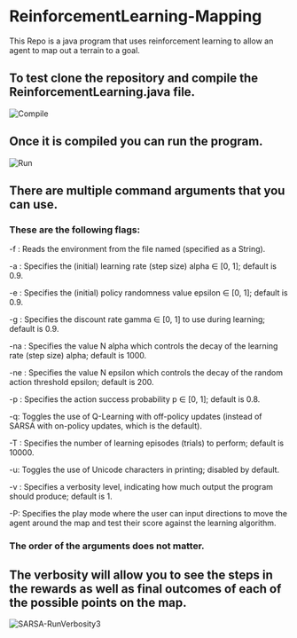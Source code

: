 # ReinforcementLearning-Mapping
This Repo is a java program that uses reinforcement learning to allow an agent to map out a terrain to a goal.



## To test clone the repository and compile the ReinforcementLearning.java file.

![Compile](https://user-images.githubusercontent.com/92120183/226712824-d02b758d-1f22-4c06-9b6e-3069034d9d10.PNG)

## Once it is compiled you can run the program.

![Run](https://user-images.githubusercontent.com/92120183/226712917-2e88998c-72c4-4aaf-862b-a934ef142fd8.PNG)

## There are multiple command arguments that you can use.

### These are the following flags:

-f <FILENAME>: Reads the environment from the file named <FILENAME> (specified as a String).

-a <DOUBLE>: Specifies the (initial) learning rate (step size) alpha ∈ [0, 1]; default is 0.9.

-e <DOUBLE>: Specifies the (initial) policy randomness value epsilon ∈ [0, 1]; default is 0.9.

-g <DOUBLE>: Specifies the discount rate gamma ∈ [0, 1] to use during learning; default is 0.9.

-na <INTEGER>: Specifies the value N alpha which controls the decay of the learning rate (step size) alpha; default is 1000.

-ne <INTEGER>: Specifies the value N epsilon which controls the decay of the random action threshold epsilon; default is 200.

-p <DOUBLE>: Specifies the action success probability p ∈ [0, 1]; default is 0.8.

-q: Toggles the use of Q-Learning with off-policy updates (instead of SARSA with on-policy updates, which is the default).

-T <INTEGER>: Specifies the number of learning episodes (trials) to perform; default is 10000.

-u: Toggles the use of Unicode characters in printing; disabled by default.

-v <INTEGER>: Specifies a verbosity level, indicating how much output the program should produce; default is 1.

-P: Specifies the play mode where the user can input directions to move the agent around the map and test their score against the learning algorithm.

### The order of the arguments does not matter.

## The verbosity will allow you to see the steps in the rewards as well as final outcomes of each of the possible points on the map.

![SARSA-RunVerbosity3](https://user-images.githubusercontent.com/92120183/226712968-14bf60c3-e2ec-4cc4-b307-f220fb57c92e.PNG)

